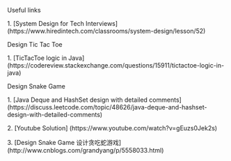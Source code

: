 
<p>Useful links
<p>1. [System Design for Tech Interviews] (https://www.hiredintech.com/classrooms/system-design/lesson/52)

<p>Design Tic Tac Toe
<p>1. [TicTacToe logic in Java] (https://codereview.stackexchange.com/questions/15911/tictactoe-logic-in-java)

<p>Design Snake Game
<p>1. [Java Deque and HashSet design with detailed comments] (https://discuss.leetcode.com/topic/48626/java-deque-and-hashset-design-with-detailed-comments)
<p>2. [Youtube Solution] (https://www.youtube.com/watch?v=gEuzs0Jek2s)
<p>3. [Design Snake Game 设计贪吃蛇游戏] (http://www.cnblogs.com/grandyang/p/5558033.html)
